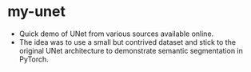 # my-unet
* Quick demo of UNet from various sources available online.
* The idea was to use a small but contrived dataset and stick to the original UNet architecture to demonstrate semantic segmentation in PyTorch.
